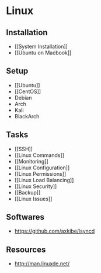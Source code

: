 # Linux


## Installation

- [[System Installation]]
- [[Ubuntu on Macbook]]


## Setup

- [[Ubuntu]]
- [[CentOS]]
- Debian
- Arch
- Kali
- BlackArch


## Tasks

- [[SSH]]
- [[Linux Commands]]
- [[Monitoring]]
- [[Linux Configuration]]
- [[Linux Permissions]]
- [[Linux Load Balancing]]
- [[Linux Security]]
- [[Backup]]
- [[Linux Issues]]


## Softwares

- https://github.com/axkibe/lsyncd


## Resources

- http://man.linuxde.net/
